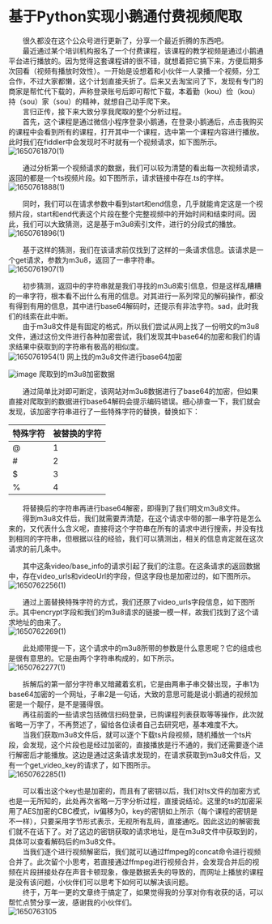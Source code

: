# 基于Python实现小鹅通付费视频爬取        
　　很久都没在这个公众号进行更新了，分享一个最近折腾的东西吧。<br>
　　最近通过某个培训机构报名了一个付费课程，该课程的教学视频是通过小鹅通平台进行播放的。因为觉得这套课程讲的很不错，就想着把它搞下来，方便后期多次回看（视频有播放时效性）。一开始是设想着和小伙伴一人录播一个视频，分工合作，不过大家都懒，这个计划直接夭折了。后来又去淘宝问了下，发现有专门的商家是帮忙代下载的，声称登录账号后即可帮忙下载，本着勤（kou）俭（kou）持（sou）家（sou）的精神，就想自己动手爬下来。<br>
　　言归正传，接下来大致分享我爬取的整个分析过程。<br>
　　首先，这个课程是通过微信小程序登录小鹅通，在登录小鹅通后，点击我购买的课程中会看到所有的课程，打开其中一个课程，选中第一个课程内容进行播放。此时我们在fiddler中会发现时不时就有一个视频请求，如下图所示。<br>
![1650761870(1)](https://user-images.githubusercontent.com/35380099/164951143-c2278c8b-f3e1-42bb-b3df-1b1fa17a8487.jpg)

　　通过分析第一个视频请求的数据，我们可以较为清楚的看出每一次视频请求，返回的都是一个ts视频片段。如下图所示，请求链接中存在.ts的字样。<br>
![1650761888(1)](https://user-images.githubusercontent.com/35380099/164951151-102271ea-c623-49a9-af4f-6e5bb49bc989.jpg)

　　同时，我们可以在请求参数中看到start和end信息，几乎就能肯定这是一个视频片段，start和end代表这个片段在整个完整视频中的开始时间和结束时间。因此，我们可以大致猜测，这是基于m3u8索引文件，进行的分段式的播放。<br>
![1650761896(1)](https://user-images.githubusercontent.com/35380099/164951154-279bc48c-25ea-42be-84f1-154eb8117413.jpg)

　　基于这样的猜测，我们在该请求前仅找到了这样的一条请求信息。该请求是一个get请求，参数为m3u8，返回了一串字符串。<br>
![1650761907(1)](https://user-images.githubusercontent.com/35380099/164951160-5e5c1dce-d00f-4f5d-bb90-ccde9253d0da.jpg)

　　初步猜测，返回中的字符串就是我们寻找的m3u8索引信息，但是这样乱糟糟的一串字符，根本看不出什么有用的信息。对其进行一系列常见的解码操作，都没有得到有用的信息，其中进行base64解码时，还提示有非法字符。sad，此时我们的线索在此中断。<br>
　　由于m3u8文件是有固定的格式，所以我们尝试从网上找了一份明文的m3u8文件，通过这份文件进行各种加密尝试，我们发现其中base64的加密和我们的请求结果中获取到的字符串有极高的相似度。<br>
![1650761954(1)](https://user-images.githubusercontent.com/35380099/164951177-e6af9ce0-7101-42b7-9bc5-879402428293.jpg)
网上找的m3u8文件进行base64加密<br>


![image](https://user-images.githubusercontent.com/35380099/164951263-90fc700c-cbe0-4533-a37d-78e8841d63b8.png)
爬取到的m3u8加密数据<br>

　　通过简单比对即可断定，该网站对m3u8数据进行了base64的加密，但如果直接对爬取到的数据进行base64解码会提示编码错误。细心排查一下，我们就会发现，该加密字符串进行了一些特殊字符的替换，替换如下：<br>

特殊字符  | 被替换的字符
---- | ----- 
  @  | 1 
  \#  | 2 
  $  | 3 
  %  | 4 

　　将替换后的字符串再进行base64解密，即得到了我们明文m3u8文件。<br>
　　得到m3u8文件后，我们就需要弄清楚，在这个请求中带的那一串字符是怎么来的，又代表什么含义呢，直接将这个字符串在所有的请求中进行搜索，并没有找到相同的字符串，但根据以往的经验，我们可以猜测出，相关的信息肯定就在这次请求的前几条中。<br>

　　其中这条video/base_info的请求引起了我们的注意。在这条请求的返回数据中，存在video_urls和videoUrl的字段，但这字段也是加密过的，如下图所示。<br>
![1650762256(1)](https://user-images.githubusercontent.com/35380099/164951274-00c6ea45-eb23-4c94-a522-6d613e97dd24.jpg)


　　通过上面替换特殊字符的方式，我们还原了video_urls字段信息，如下图所示。其中encrypt字段和我们的m3u8请求的链接一模一样，故我们找到了这个请求地址的由来了。<br>
![1650762269(1)](https://user-images.githubusercontent.com/35380099/164951281-0e3b2bc7-fb31-4e9b-97a2-1cf388f8de4d.jpg)

　　此处顺带提一下，这个请求中的m3u8所带的参数是什么意思呢？它的组成也是很有意思的。它是由两个字符串构成的，如下所示。<br>
![1650762277(1)](https://user-images.githubusercontent.com/35380099/164951288-50fc368c-85a9-42a2-b6b7-c11110d578a7.jpg)

　　拆解后的第一部分字符串又暗藏着玄机，它是由两串子串交替出现，子串1为base64加密的一个网址，子串2是一句话，大致的意思可能是说小鹅通的视频加密是一个靓仔，是不是骚得很。<br>
　　再往前面的一些请求包括微信扫码登录，已购课程列表获取等等操作，此次就省略一万字了，不再赘述了，留给各位读者自己去研究吧，基本难度不大。<br>
　　当我们获取m3u8文件后，就可以逐个下载ts片段视频，随机播放一个ts片段，会发现，这个片段也是经过加密的，直接播放是行不通的，我们还需要逐个进行解密后才能播放。这边是通过这条请求发现的，在请求获取到m3u8文件后，又有一个get_video_key的请求了，如下图所示。<br>
![1650762285(1)](https://user-images.githubusercontent.com/35380099/164951295-967401f5-2029-4591-963d-12a9467372e6.jpg)

　　可以看出这个key也是加密的，而且有了密钥以后，我们对ts文件的加密方式也是一无所知的，此处再次省略一万字分析过程，直接说结论。这里的ts的加密采用了AES加密的CBC模式，iv偏移为0，key的密钥如上所示（每个课程的密钥是不一样），只要采用字节形式表示，无视所有乱码，直接通吃。因此这边的解密我们就不在话下了。对了这边的密钥获取的请求地址，是在m3u8文件中获取到的，具体可以查看解码后的m3u8文件。<br>
　　当我们逐个进行视频解密后，我们就可以通过ffmpeg的concat命令进行视频合并了。此次留个小思考，若直接通过ffmpeg进行视频合并，会发现合并后的视频在片段拼接处存在声音卡顿现象，像是数据丢失的导致的，而网址上播放的课程是没有该问题，小伙伴们可以思考下如何可以解决该问题。<br>
　　终于，万年一更的文章终于搞定了，如果觉得我的分享对你有收获的话，可以帮忙点赞分享一波，感谢我的小伙伴们。<br>
  ![1650763105](https://user-images.githubusercontent.com/35380099/164951572-5a028924-677f-4219-b036-af1aa946b97f.jpg)

